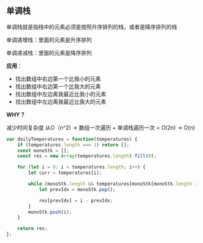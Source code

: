 ## 单调栈



单调栈就是指栈中的元素必须是按照升序排列的栈，或者是降序排列的栈



单调递增栈：里面的元素是升序排列



单调递减栈：里面的元素是降序排列



**应用**：

- 找出数组中右边第一个比我小的元素
- 找出数组中右边第一个比我大的元素
- 找出数组中左边离我最近比我小的元素
- 找出数组中左边离我最近比我大的元素



**WHY？**

减少时间复杂度 从O（n^2) -> 数组一次遍历 + 单调栈遍历一次 = O(2n) -> O(n)



```javascript
var dailyTemperatures = function(temperatures) {
    if (temperatures.length === 1) return [];
    const monoStk = [];
    const res = new Array(temperatures.length).fill(0);

    for (let i = 0; i < temperatures.length; i++) {
        let curr = temperatures[i];

        while (monoStk.length && temperatures[monoStk[monoStk.length - 1]] < curr) {
            let prevIdx = monoStk.pop();

            res[prevIdx] = i - prevIdx;
        }
        monoStk.push(i);
    }

    return res;
};
```


